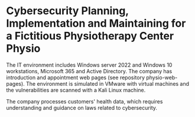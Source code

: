 # Cybersecurity Planning, Implementation and Maintaining for a Fictitious Physiotherapy Center Physio

The IT environment includes Windows server 2022 and Windows 10 workstations, Microsoft 365 and Active Directory. The company has introduction and appointment web pages (see repository physio-web-pages). The environment is simulated in VMware with virtual machines and the vulnerabilities are scanned with a Kali Linux machine.

The company processes customers' health data, which requires understanding and guidance on laws related to cybersecurity.
